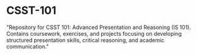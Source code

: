# CSST-101
"Repository for CSST 101: Advanced Presentation and Reasoning (IS 101). Contains coursework, exercises, and projects focusing on developing structured presentation skills, critical reasoning, and academic communication."
